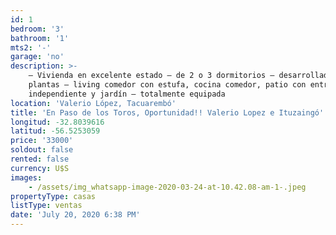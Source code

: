 ```yaml
---
id: 1
bedroom: '3'
bathroom: '1'
mts2: '-'
garage: 'no'
description: >-
    – Vivienda en excelente estado – de 2 o 3 dormitorios – desarrollada en 2
    plantas – living comedor con estufa, cocina comedor, patio con entrada
    independiente y jardín – totalmente equipada
location: 'Valerio López, Tacuarembó'
title: 'En Paso de los Toros, Oportunidad!! Valerio Lopez e Ituzaingó'
longitud: -32.8039616
latitud: -56.5253059
price: '33000'
soldout: false
rented: false
currency: U$S
images:
    - /assets/img_whatsapp-image-2020-03-24-at-10.42.08-am-1-.jpeg
propertyType: casas
listType: ventas
date: 'July 20, 2020 6:38 PM'
---
```

